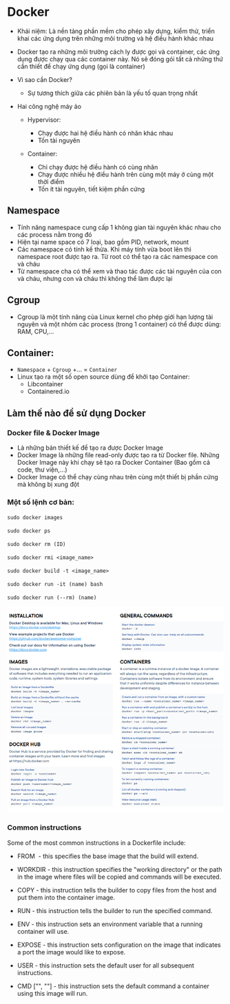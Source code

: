 # Docker
- Khái niệm: Là nền tảng phần mềm cho phép xây dựng, kiểm thử, triển khai các ứng dụng trên những môi trường và hệ điều hành khác nhau
- Docker tạo ra những môi trường cách ly được gọi và container, các ứng dụng được chạy qua các container này. Nó sẽ đóng gói tất cả những thứ cần thiết để chạy ứng dụng (gọi là container)
- Vì sao cần Docker?
    -  Sự tương thích giữa các phiên bản là yếu tố quan trọng nhất

- Hai công nghệ máy ảo
    - Hypervisor:
        - Chạy được hai hệ điều hành có nhân khác nhau
        - Tốn tài nguyên

    - Container:
        - Chỉ chạy được hệ điều hành có cùng nhân
        - Chạy được nhiều hệ điều hành trên cùng một máy ở cùng một thời điểm
        - Tốn ít tài nguyên, tiết kiệm phần cứng

## Namespace
- Tính năng namespace cung cấp 1 không gian tài nguyên khác nhau cho các process nằm trong đó
- Hiện tại name space có 7 loại, bao gồm PID, network, mount
- Các namespace có tính kế thừa. Khi máy tính vừa boot lên thì namespace root được tạo ra. Từ root có thể tạo ra các namespace con và cháu
- Từ namespace cha có thể xem và thao tác được các tài nguyên của con và cháu, nhưng con và cháu thì không thể làm được lại

## Cgroup
- Cgroup là một tính năng của Linux kernel cho phép giới hạn lượng tài nguyên và một nhóm các process (trong 1 container) có thể được dùng: RAM, CPU,...

## Container:
- `Namespace` + `Cgroup` +... = `Container`
- Linux tạo ra một số open source dùng để khởi tạo Container:
    - Libcontainer
    - Containered.io

## Làm thế nào để sử dụng Docker

### Docker file & Docker Image
- Là những bản thiết kế để tạo ra được Docker Image
- Docker Image là những file read-only được tạo ra từ Docker file. Những Docker Image này khi chạy sẽ tạo ra Docker Container (Bao gồm cả code, thư viện,...)
- Docker Image có thể chạy cùng nhau trên cùng một thiết bị phần cứng mà không bị xung đột

### Một số lệnh cơ bản:
`sudo docker images`

`sudo docker ps`

`sudo docker rm (ID)`

`sudo docker rmi <image_name> `

`sudo docker build -t <image_name> `

`sudo docker run -it (name) bash`

`sudo docker run (--rm) (name)`

![Docker_command](./images/dock_command.png)

### Common instructions
Some of the most common instructions in a Dockerfile include:

- FROM <image> - this specifies the base image that the build will extend.

- WORKDIR <path> - this instruction specifies the "working directory" or the path in the image where files will be copied and commands will be executed.

- COPY <host-path> <image-path> - this instruction tells the builder to copy files from the host and put them into the container image.

- RUN <command> - this instruction tells the builder to run the specified command.

- ENV <name> <value> - this instruction sets an environment variable that a running container will use.

- EXPOSE <port-number> - this instruction sets configuration on the image that indicates a port the image would like to expose.

- USER <user-or-uid> - this instruction sets the default user for all subsequent instructions.

- CMD ["<command>", "<arg1>"] - this instruction sets the default command a container using this image will run.